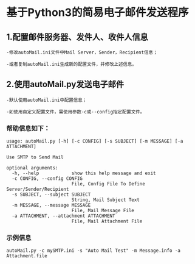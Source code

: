 
#   基于Python3的简易电子邮件发送程序

##  1.配置邮件服务器、发件人、收件人信息

    -修改autoMail.ini文件中Mail Server，Sender，Recipient信息；

    -或者复制autoMail.ini生成新的配置文件，并修改上述信息。

##  2.使用autoMail.py发送电子邮件

    -默认使用autoMail.ini中配置信息；

    -如使用自定义配置文件，需使用参数-c或--config指定配置文件。

### 帮助信息如下：

```
usage: autoMail.py [-h] [-c CONFIG] [-s SUBJECT] [-m MESSAGE] [-a ATTACHMENT]

Use SMTP to Send Mail

optional arguments:
  -h, --help            show this help message and exit
  -c CONFIG, --config CONFIG
                        File, Config File To Define Server/Sender/Recipient
  -s SUBJECT, --subject SUBJECT
                        String, Mail Subject Text
  -m MESSAGE, --message MESSAGE
                        File, Mail Message File
  -a ATTACHMENT, --attachment ATTACHMENT
                        File, Mail Attachment File
```

### 示例信息
```
autoMail.py -c mySMTP.ini -s "Auto Mail Test" -m Message.info -a Attachment.file
```
